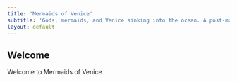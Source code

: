 ```yaml
---
title: 'Mermaids of Venice'
subtitle: 'Gods, mermaids, and Venice sinking into the ocean. A post-modern polyamorous fairy tale.'
layout: default
---
```


## Welcome

Welcome to Mermaids of Venice
